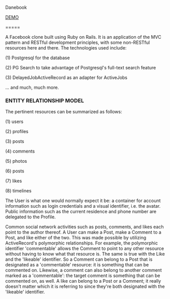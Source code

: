 Danebook


[DEMO](danebook-app.herokuapp.com)


=====

A Facebook clone built using Ruby on Rails. It is an application of the MVC pattern and RESTful development principles, with some non-RESTful resources here and there. The technologies used include:


(1) Postgresql for the database


(2) PG Search to take advantage of Postgresql's full-text search feature


(3) DelayedJobActiveRecord as an adapter for ActiveJobs


... and much, much more.


### ENTITY RELATIONSHIP MODEL ###


The pertinent resources can be summarized as follows:


(1) users


(2) profiles


(3) posts


(4) comments


(5) photos


(6) posts


(7) likes


(8) timelines


The User is what one would normally expect it be: a container for account information such as login credentials and a visual identifier, i.e. the avatar. Public information such as the current residence and phone number are delegated to the Profile.


Common social network activities such as posts, comments, and likes each point to the author thereof. A User can make a Post, make a Comment to a Post, and like either of the two. This was made possible by utilizing ActiveRecord's polymorphic relationships. For example, the polymorphic identifier 'commentable' allows the Comment to point to any other resource without having to know what that resource is. The same is true with the Like and the 'likeable' identifier. So a Comment can belong to a Post that is designated as a 'commentable' resource: it is something that can be commented on. Likewise, a comment can also belong to another comment marked as a 'commentable': the target comment is something that can be commented on, as well. A like can belong to a Post or a Comment; it really doesn't matter which it is referring to since they're both designated with the 'likeable' identifier.
